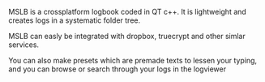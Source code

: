 MSLB is a crossplatform logbook coded in QT c++.
It is lightweight and creates logs in a systematic folder tree.

MSLB can easly be integrated with dropbox, truecrypt and other simlar services.

You can also make presets which are premade texts to lessen your typing, and you can browse or search through your logs in the logviewer